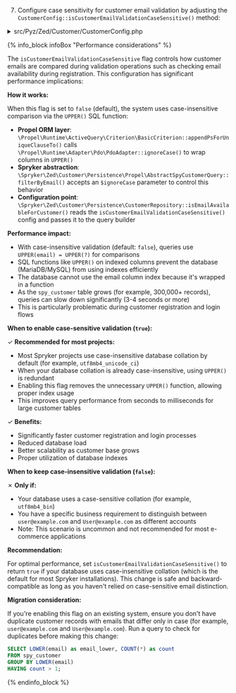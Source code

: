 7. Configure case sensitivity for customer email validation by adjusting the `CustomerConfig::isCustomerEmailValidationCaseSensitive()` method:

<details>
  <summary>src/Pyz/Zed/Customer/CustomerConfig.php</summary>

```php
<?php
namespace Pyz\Zed\Customer;

class CustomerConfig extends SprykerCustomerConfig
{
    ...
    
    /**
     * @return bool
     */
    public function isCustomerEmailValidationCaseSensitive(): bool
    {
        return true;
    }
    
    ...
}
```

</details>

{% info_block infoBox "Performance considerations" %}

The `isCustomerEmailValidationCaseSensitive` flag controls how customer emails are compared during validation operations such as checking email availability during registration. This configuration has significant performance implications:

**How it works:**

When this flag is set to `false` (default), the system uses case-insensitive comparison via the `UPPER()` SQL function:

- **Propel ORM layer**: `\Propel\Runtime\ActiveQuery\Criterion\BasicCriterion::appendPsForUniqueClauseTo()` calls `\Propel\Runtime\Adapter\Pdo\PdoAdapter::ignoreCase()` to wrap columns in `UPPER()`
- **Spryker abstraction**: `\Spryker\Zed\Customer\Persistence\Propel\AbstractSpyCustomerQuery::filterByEmail()` accepts an `$ignoreCase` parameter to control this behavior
- **Configuration point**: `\Spryker\Zed\Customer\Persistence\CustomerRepository::isEmailAvailableForCustomer()` reads the `isCustomerEmailValidationCaseSensitive()` config and passes it to the query builder

**Performance impact:**

- With case-insensitive validation (default: `false`), queries use `UPPER(email) = UPPER(?)` for comparisons
- SQL functions like `UPPER()` on indexed columns prevent the database (MariaDB/MySQL) from using indexes efficiently
- The database cannot use the email column index because it's wrapped in a function
- As the `spy_customer` table grows (for example, 300,000+ records), queries can slow down significantly (3-4 seconds or more)
- This is particularly problematic during customer registration and login flows

**When to enable case-sensitive validation (`true`):**

✓ **Recommended for most projects:**
- Most Spryker projects use case-insensitive database collation by default (for example, `utf8mb4_unicode_ci`)
- When your database collation is already case-insensitive, using `UPPER()` is redundant
- Enabling this flag removes the unnecessary `UPPER()` function, allowing proper index usage
- This improves query performance from seconds to milliseconds for large customer tables

✓ **Benefits:**
- Significantly faster customer registration and login processes
- Reduced database load
- Better scalability as customer base grows
- Proper utilization of database indexes

**When to keep case-insensitive validation (`false`):**

✗ **Only if:**
- Your database uses a case-sensitive collation (for example, `utf8mb4_bin`)
- You have a specific business requirement to distinguish between `user@example.com` and `User@example.com` as different accounts
- Note: This scenario is uncommon and not recommended for most e-commerce applications

**Recommendation:**

For optimal performance, set `isCustomerEmailValidationCaseSensitive()` to return `true` if your database uses case-insensitive collation (which is the default for most Spryker installations). This change is safe and backward-compatible as long as you haven't relied on case-sensitive email distinction.

**Migration consideration:**

If you're enabling this flag on an existing system, ensure you don't have duplicate customer records with emails that differ only in case (for example, `user@example.com` and `User@example.com`). Run a query to check for duplicates before making this change:

```sql
SELECT LOWER(email) as email_lower, COUNT(*) as count
FROM spy_customer
GROUP BY LOWER(email)
HAVING count > 1;
```

{% endinfo_block %}

